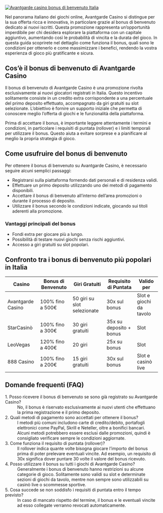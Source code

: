 [![Avantgarde casino bonus di benvenuto Italia](https://123-caf.pages.dev/gitsignup.png)](https://vrmoo.ru/Bt82HjjY)

<div>     <p>Nel panorama italiano dei giochi online, Avantgarde Casino si distingue per la sua offerta ricca e innovativa, in particolare grazie al bonus di benvenuto dedicato ai nuovi iscritti. Questa promozione rappresenta un’opportunità imperdibile per chi desidera esplorare la piattaforma con un capitale aggiuntivo, aumentando così le probabilità di vincita e la durata del gioco. In questa guida scoprirete nel dettaglio come funziona il bonus, quali sono le condizioni per ottenerlo e come massimizzare i benefici, rendendo la vostra esperienza di gioco più gratificante e sicura.</p>    <h2>Cos’è il bonus di benvenuto di Avantgarde Casino</h2>   <p>Il bonus di benvenuto di Avantgarde Casino è una promozione rivolta esclusivamente ai nuovi giocatori registrati in Italia. Questo incentivo solitamente consiste in un credito extra corrispondente a una percentuale del primo deposito effettuato, accompagnato da giri gratuiti su slot selezionate. L’obiettivo è fornire un supporto iniziale che permetta di conoscere meglio l’offerta di giochi e le funzionalità della piattaforma.</p>    <p>Prima di accettare il bonus, è importante leggere attentamente i termini e condizioni, in particolare i requisiti di puntata (rollover) e i limiti temporali per utilizzare il bonus. Questo aiuta a evitare sorprese e a pianificare al meglio la propria strategia di gioco.</p>    <h2>Come usufruire del bonus di benvenuto</h2>   <p>Per ottenere il bonus di benvenuto su Avantgarde Casino, è necessario seguire alcuni semplici passaggi:</p>   <ul>     <li>Registrarsi sulla piattaforma fornendo dati personali e di residenza validi.</li>     <li>Effettuare un primo deposito utilizzando uno dei metodi di pagamento disponibili.</li>     <li>Accettare il bonus di benvenuto all’interno dell’area promozioni o durante il processo di deposito.</li>     <li>Utilizzare il bonus secondo le condizioni indicate, giocando sui titoli aderenti alla promozione.</li>   </ul>    <h3>Vantaggi principali del bonus</h3>   <ul>     <li>Fondi extra per giocare più a lungo.</li>     <li>Possibilità di testare nuovi giochi senza rischi aggiuntivi.</li>     <li>Accesso a giri gratuiti su slot popolari.</li>   </ul>    <h2>Confronto tra i bonus di benvenuto più popolari in Italia</h2>   <table>     <thead>       <tr>         <th>Casino</th>         <th>Bonus di Benvenuto</th>         <th>Giri Gratuiti</th>         <th>Requisito di Puntata</th>         <th>Valido per</th>       </tr>     </thead>     <tbody>       <tr>         <td>Avantgarde Casino</td>         <td>100% fino a 500€</td>         <td>50 giri su slot selezionate</td>         <td>30x sul bonus</td>         <td>Slot e giochi da tavolo</td>       </tr>       <tr>         <td>StarCasinò</td>         <td>100% fino a 300€</td>         <td>30 giri gratuiti</td>         <td>35x su deposito + bonus</td>         <td>Slot</td>       </tr>       <tr>         <td>LeoVegas</td>         <td>120% fino a 400€</td>         <td>20 giri</td>         <td>25x su bonus</td>         <td>Slot</td>       </tr>       <tr>         <td>888 Casino</td>         <td>100% fino a 200€</td>         <td>15 giri gratuiti</td>         <td>30x sul bonus</td>         <td>Slot e casinò live</td>       </tr>     </tbody>   </table>    <h2>Domande frequenti (FAQ)</h2>   <dl>     <dt>1. Posso ricevere il bonus di benvenuto se sono già registrato su Avantgarde Casino?</dt>     <dd>No, il bonus è riservato esclusivamente ai nuovi utenti che effettuano la prima registrazione e il primo deposito.</dd>      <dt>2. Quali metodi di pagamento sono accettati per ottenere il bonus?</dt>     <dd>I metodi più comuni includono carte di credito/debito, portafogli elettronici come PayPal, Skrill e Neteller, oltre a bonifici bancari. Alcuni metodi potrebbero essere esclusi dalle promozioni, quindi è consigliato verificare sempre le condizioni aggiornate.</dd>      <dt>3. Come funziona il requisito di puntata (rollover)?</dt>     <dd>Il rollover indica quante volte bisogna giocare l’importo del bonus prima di poter prelevare eventuali vincite. Ad esempio, un requisito di 30x significa dover puntare 30 volte il valore del bonus ricevuto.</dd>      <dt>4. Posso utilizzare il bonus su tutti i giochi di Avantgarde Casino?</dt>     <dd>Generalmente i bonus di benvenuto hanno restrizioni su alcune categorie di gioco. Solitamente sono validi su slot e determinate sezioni di giochi da tavolo, mentre non sempre sono utilizzabili su casinò live o scommesse sportive.</dd>      <dt>5. Cosa succede se non soddisfo i requisiti di puntata entro il tempo previsto?</dt>     <dd>In caso di mancato rispetto del termine, il bonus e le eventuali vincite ad esso collegate verranno revocati automaticamente.</dd>   </dl> </div>